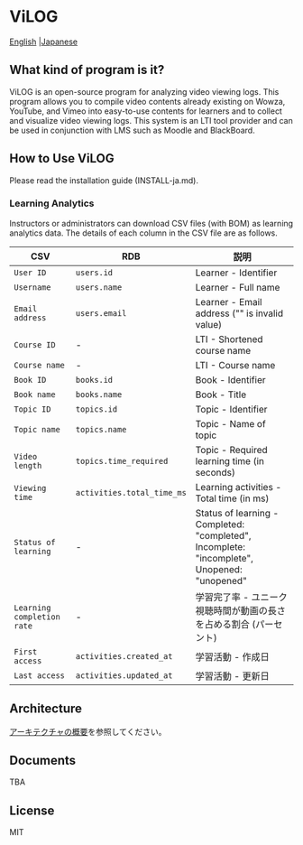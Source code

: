 # ViLOG

[English](README-en.md) |[Japanese](README-ja.md)

## What kind of program is it?

ViLOG is an open-source program for analyzing video viewing logs. This program allows you to compile video contents already existing on Wowza, YouTube, and Vimeo into easy-to-use contents for learners and to collect and visualize video viewing logs. This system is an LTI tool provider and can be used in conjunction with LMS such as Moodle and BlackBoard.

<!--- わかりやすい動画例を添付する。 --- LTI リンクを起点とする操作例 Gif か mp4 へのリンク-->

## How to Use ViLOG

Please read the installation guide (INSTALL-ja.md).

### Learning Analytics

Instructors or administrators can download CSV files (with BOM) as learning analytics data.
The details of each column in the CSV file are as follows.

| CSV                        | RDB                        | 説明                                                                                        |
| -------------------------- | -------------------------- | ------------------------------------------------------------------------------------------- |
| `User ID`                  | `users.id`                 | Learner - Identifier                                                                        |
| `Username`                 | `users.name`               | Learner - Full name                                                                         |
| `Email address`            | `users.email`              | Learner - Email address ("" is invalid value)                                               |
| `Course ID`                | -                          | LTI - Shortened course name                                                                 |
| `Course name`              | -                          | LTI - Course name                                                                           |
| `Book ID`                  | `books.id`                 | Book - Identifier                                                                           |
| `Book name`                | `books.name`               | Book - Title                                                                                |
| `Topic ID`                 | `topics.id`                | Topic - Identifier                                                                          |
| `Topic name`               | `topics.name`              | Topic - Name of topic                                                                       |
| `Video length`             | `topics.time_required`     | Topic - Required learning time (in seconds)                                                 |
| `Viewing time`             | `activities.total_time_ms` | Learning activities - Total time (in ms)                                                    |
| `Status of learning`       | -                          | Status of learning - Completed: "completed", Incomplete: "incomplete", Unopened: "unopened" |
| `Learning completion rate` | -                          | 学習完了率 - ユニーク視聴時間が動画の長さを占める割合 (パーセント)                          |
| `First access`             | `activities.created_at`    | 学習活動 - 作成日                                                                           |
| `Last access`              | `activities.updated_at`    | 学習活動 - 更新日                                                                           |

## Architecture

[アーキテクチャの概要](ARCHITECTURE.md)を参照してください。

## Documents

TBA

<!--インストールしたあと、下記の URL から操作方法を学んでください。--?

<!--## 貢献方法

contributing.md を参考にしてください。著作権が発生するほどのコードやドキュメントを貢献していただいた方々には、Authors.rst にお名前と連絡用のメールアドレスを記載します。-->

## License

MIT
